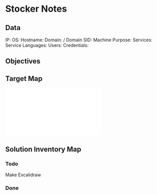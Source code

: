 # Stocker Notes

## Data 

IP: 
OS:
Hostname:
Domain:  / Domain SID:
Machine Purpose: 
Services:
Service Languages:
Users:
Credentials:

## Objectives

## Target Map

![](Stocker-map.excalidraw.md)

## Solution Inventory Map


### Todo 

Make Excalidraw

### Done
      


